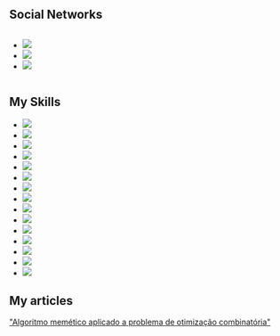 
<h2> Social Networks </h2>
<div  style="display: inline-block;
      padding-right: 4px;">
  <ul>
    <li>
      <a href="https://www.facebook.com/carlosdanielpohlod"> <img src="https://img.shields.io/badge/Facebook-1877F2?style=for-the-badge&logo=facebook&logoColor=white"></a>
    </li>
    <li>
      <a href="https://www.instagram.com/carlospohlod/?hl=pt-br"> <img src="https://img.shields.io/badge/Instagram-E4405F?style=for-the-badge&logo=instagram&logoColor=white"></a>      </li>
    <li>
      <a href="https://www.linkedin.com/in/carlos-daniel-pohlod-78b86616b/"> <img src="https://img.shields.io/badge/LinkedIn-0077B5?style=for-the-badge&logo=linkedin&logoColor=white"></a>
    </li>
  </ul>
</div>
 
 <h2> My Skills </h2>
 
 <ul>
  <li>
    <img src="https://img.shields.io/badge/Node.js-43853D?style=for-the-badge&logo=node.js&logoColor=whit">
  </li>
  <li>
     <img src="https://img.shields.io/badge/Ionic-v--5.0-blue">
  </li>
  <li>
    <img src="https://img.shields.io/badge/Laravel-FF2D20?style=for-the-badge&logo=laravel&logoColor=white">
  </li>
  <li>
    <img src="https://img.shields.io/badge/PHP-777BB4?style=for-the-badge&logo=php&logoColor=white">
  </li>
  <li>
    <img src="https://img.shields.io/badge/C-00599C?style=for-the-badge&logo=c&logoColor=white">
  </li>
  <li>
    <img src="https://img.shields.io/badge/Python-3776AB?style=for-the-badge&logo=python&logoColor=white">
  </li>
  <li>
    <img src="https://img.shields.io/badge/JavaScript-F7DF1E?style=for-the-badge&logo=javascript&logoColor=black">
  </li>
  <li>
    <img src="https://img.shields.io/badge/Java-ED8B00?style=for-the-badge&logo=java&logoColor=white">
  </li>
  
  <li>
    <img src="https://img.shields.io/badge/Vue.js-35495E?style=for-the-badge&logo=vue.js&logoColor=4FC08D">
  </li>
  <li>
    <img src="https://img.shields.io/badge/HTML-239120?style=for-the-badge&logo=html5&logoColor=white">
  </li>
  <li>
    <img src="https://img.shields.io/badge/Bootstrap-563D7C?style=for-the-badge&logo=bootstrap&logoColor=white">
  </li>
  <li>
      <img src="https://img.shields.io/badge/MySQL-00000F?style=for-the-badge&logo=mysql&logoColor=whit"> 
  </li>
  <li>
    <img src="https://img.shields.io/badge/PostgreSQL-316192?style=for-the-badge&logo=postgresql&logoColor=white">
  </li>
  
  <li>
    <img src="https://img.shields.io/badge/MongoDB-4EA94B?style=for-the-badge&logo=mongodb&logoColor=white">
  </li>
  
  
  <li>
    <img src="https://img.shields.io/badge/SQLite-07405E?style=for-the-badge&logo=sqlite&logoColor=white">
  </li>
          
   </ul>
<h2> My articles </h2>
<a href="https://drive.google.com/file/d/15QoSYui8y6vNONl9LOnzw1ZuaY-lYvcB/view?usp=sharing"> "Algoritmo memético aplicado a problema de otimização combinatória"</a>

